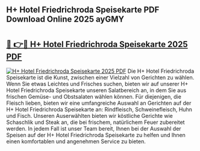 ## H+ Hotel Friedrichroda Speisekarte PDF Download Online 2025 ayGMY

# <h2><a href="http://gcao69.nevu.top/?p=H%2b+Hotel+Friedrichroda+Speisekarte">🔗 👉🔴 H+ Hotel Friedrichroda Speisekarte 2025 PDF</a></h2>

[![H+ Hotel Friedrichroda Speisekarte 2025 PDF](https://i.imgur.com/dBaPXMq.png)](http://gcao69.nevu.top/?p=H%2b+Hotel+Friedrichroda+Speisekarte)
Die H+ Hotel Friedrichroda Speisekarte ist die Kunst, zwischen einer Vielzahl von Gerichten zu wählen. Wenn Sie etwas Leichtes und Frisches suchen, bieten wir auf unserer H+ Hotel Friedrichroda Speisekarte unseren Salatbereich an, in dem Sie aus frischen Gemüse- und Obstsalaten wählen können. Für diejenigen, die Fleisch lieben, bieten wir eine umfangreiche Auswahl an Gerichten auf der H+ Hotel Friedrichroda Speisekarte an: Rindfleisch, Schweinefleisch, Huhn und Fisch. Unseren Auserwählten bieten wir köstliche Gerichte wie Schaschlik und Steak an, die bei frischem, natürlichem Feuer zubereitet werden. In jedem Fall ist unser Team bereit, Ihnen bei der Auswahl der Speisen auf der H+ Hotel Friedrichroda Speisekarte zu helfen und Ihnen einen komfortablen und angenehmen Service zu bieten.
